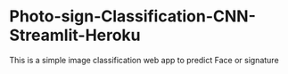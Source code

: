 # Photo-sign-Classification-CNN-Streamlit-Heroku
This is a simple image classification web app to predict Face or signature
